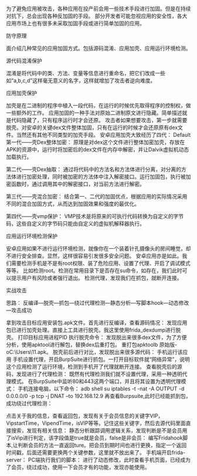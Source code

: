 为了避免应用被攻击，各种应用在投产前会用一些技术手段进行加固。但是在持续对抗下，总会出现各种反加固的手段。
部分开发者可能忽视应用的安全性，各大应用市场上也有很多未采取加固手段或进行简单加固的应用。

防守原理

面介绍几种常见的应用加固方式。包括源码混淆、应用加壳、应用运行环境检测。

源代码混淆保护

混淆是将代码中的类、方法、变量等信息进行重命名，把它们改成一些如“a,b,c,d”这样毫无意义的名字，这样就增加了攻击者逆向难度。

应用加壳保护

加壳是在二进制的程序中植入一段代码，在运行的时候优先取得程序的控制权，做一些额外的工作。
应用加固的一种手法对原始二进制原文进行隐藏。简单描述就是代码隐藏了，只有程序运行时才会还原。
攻击者如果想要攻击，第一步就需要脱壳。对安卓的关键dex文件整体加固，只有在运行的时候才会还原原有dex文件。当然还有其他不同类型的加壳手段。
安卓应用加壳大致经历了四代：
Default
第一代——壳Dex整体加密：
原理是对dex这个文件进行整体加密加壳，存放在APK的资源中，运行时将加密后的dex文件在内存中解密，并让Dalvik虚拟机动态加载执行。
 
第二代——壳Dex抽取：
通过将代码中的方法名和方法体进行分离，对分离的方法体进行加密处理，同时被加密的方法体中注入解密接口。运行加固包，执行被加密函数时，通过调用其中的解密接口，对当前方法进行解密。
 
第三代——壳混合加密：
结合第一、二代的加固优点，根据应用的实际情况采用不同的混合加固方式，从而达到加固效果和强度的最优化。
 
第四代——壳vmp保护：
VMP技术是将原来的可执行代码转换为自定义的字节码，这些自定义的字节码只能由自定义的虚拟机解释器执行。

应用运行环境检测保护

安卓应用如果不进行运行环境检测，就像你在一个装着针孔摄像头的房间睡觉，却不进行安全排查。显然，这样很容易引发很多安全问题。
安卓应用亦是如此。我们需要检测手机是不是有root权限、装了危险应用、设置了代理、开启了调试模式等等。
比如检测root。检测在常用目录下是否存在su命令，如存在，我们此时可以提示用户有风险或者强行退出。
检测代理，发现我们在抓包，就断开连接。

实战攻击

思路：
反编译—脱壳—抓包—绕过代理检测—静态分析—写脚本hook—动态修改—攻击成功

拿到攻击目标应用安装包.apk文件。首先进行反编译，查看源码情况：
发现应用包已进行加壳处理。直接上工具进行脱壳。我这里使用frida_dexdump进行脱壳。
打印目标应用进程PID
执行脱壳命令：
发现脱出来很多dex文件，为了方便分析，使用apktool进行解包，替换dex后重打包。
重打包apktoolb 原始版-oC:\Users\11.apk。
脱壳前后进行对比，发现脱出来很多源代码：
手机运行该应用
手机设置代理，开启BurpSuite进行抓包。一打开目标软件就“网络异常”，说明这个应用检测了运行环境，检测到手机开了代理就断开连接。
查看脱壳后的源码，发现进行了代理检测：
既然有代理检测我们就不设置代理，采用一种透明代理模式。
在BurpSuite中监听80和443这两个端口，并且将其设置为透明代理模式：
手机连接电脑，以下命令：
adb shell
su
iptables -t -nat -A OUTPUT -d 0.0.0.0/0 -p tcp -j DNAT –to 192.168.12.9
再查看Burpsuite,此时已经能抓到包，成功绕过代理检测：

点击关于我的信息，查看返回包，发现有关于会员信息的关键字VIP，VipstartTime，VipendTime，isVIP等等。记住这些关键字，然后去源代码里面直接搜索，发现有相关信息：
静态分析跟踪调用逻辑关系，发现判断是不是会员用了isVip进行判定，该字段值是true就是会员，false是非会员：
编写Fridahook脚本,让判断会员的方法一直返回ture。把会员到期时间也进行更换，指定一个返回时间戳，后面还需要更换两个关键参数，这里就不放出来了。
手机端开启frida-server：
PC端执行我们的脚本：
进行了动态修改，此时查看手机页面，已经成为了会员，绕过成功，使用一下会员才有的功能，发现亦能使用。
